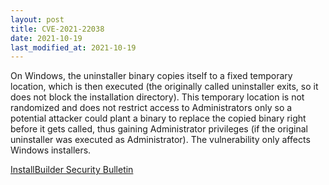 ```yaml
---
layout: post
title: CVE-2021-22038
date: 2021-10-19
last_modified_at: 2021-10-19
---
```


On Windows, the uninstaller binary copies itself to a fixed temporary location, which is then executed (the originally called uninstaller exits, so it does not block the installation directory). This temporary location is not randomized and does not restrict access to Administrators only so a potential attacker could plant a binary to replace the copied binary right before it gets called, thus gaining Administrator privileges (if the original uninstaller was executed as Administrator). The vulnerability only affects Windows installers.

[InstallBuilder Security Bulletin](https://blog.installbuilder.com/2021/10/installbuilder-2160-released.html)